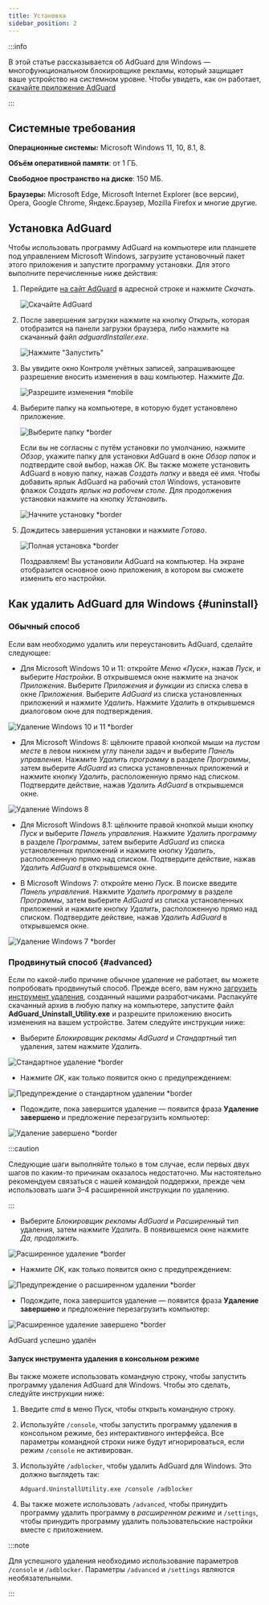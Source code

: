 ```yaml
---
title: Установка
sidebar_position: 2
---
```


:::info

В этой статье рассказывается об AdGuard для Windows — многофункциональном блокировщике рекламы, который защищает ваше устройство на системном уровне. Чтобы увидеть, как он работает, [скачайте приложение AdGuard](https://agrd.io/download-kb-adblock)

:::

## Системные требования

**Операционные системы:** Microsoft Windows 11, 10, 8.1, 8.

**Объём оперативной памяти**: от 1 ГБ.

**Свободное пространство на диске**: 150 МБ.

**Браузеры:** Microsoft Edge, Microsoft Internet Explorer (все версии), Opera, Google Chrome, Яндекс.Браузер, Mozilla Firefox и многие другие.

## Установка AdGuard

Чтобы использовать программу AdGuard на компьютере или планшете под управлением Microsoft Windows, загрузите установочный пакет этого приложения и запустите программу установки. Для этого выполните перечисленные ниже действия:

1. Перейдите [ на сайт AdGuard](http://adguard.com) в адресной строке и нажмите *Скачать*.

   ![Скачайте AdGuard](https://cdn.adtidy.org/content/kb/ad_blocker/windows/installation/download-from-website.png)

2. После завершения загрузки нажмите на кнопку *Открыть*, которая отобразится на панели загрузки браузера, либо нажмите на скачанный файл *adguardInstaller.exe*.

   ![Нажмите "Запустить"](https://cdn.adtidy.org/content/kb/ad_blocker/windows/installation/click-download.png)

3. Вы увидите окно Контроля учётных записей, запрашивающее разрешение вносить изменения в ваш компьютер. Нажмите *Да*.

   ![Разрешите изменения *mobile](https://cdn.adtidy.org/content/kb/ad_blocker/windows/installation/allow-changes.png)

4. Выберите папку на компьютере, в которую будет установлено приложение.

   ![Выберите папку *border](https://cdn.adtidy.org/content/kb/ad_blocker/windows/installation/install-wizard.png)

   Если вы не согласны с путём установки по умолчанию, нажмите *Обзор*, укажите папку для установки AdGuard в окне *Обзор папок* и подтвердите свой выбор, нажав *ОК*. Вы также можете установить AdGuard в новую папку, нажав *Создать папку* и введя её имя. Чтобы добавить ярлык AdGuard на рабочий стол Windows, установите флажок *Создать ярлык на рабочем столе*. Для продолжения установки нажмите на кнопку *Установить*.

   ![Начните установку *border](https://cdn.adtidy.org/content/kb/ad_blocker/windows/installation/start-install.png)

5. Дождитесь завершения установки и нажмите *Готово*.

   ![Полная установка *border](https://cdn.adtidy.org/content/kb/ad_blocker/windows/installation/finish-install.png)

   Поздравляем! Вы установили AdGuard на компьютер. На экране отобразится основное окно приложения, в котором вы сможете изменить его настройки.

## Как удалить AdGuard для Windows {#uninstall}

### Обычный способ

Если вам необходимо удалить или переустановить AdGuard, сделайте следующее:

- Для Microsoft Windows 10 и 11: откройте *Меню «Пуск»*, нажав *Пуск*, и выберите *Настройки*. В открывшемся окне нажмите на значок *Приложения*. Выберите *Приложения и функции* из списка слева в окне *Приложения*. Выберите *AdGuard* из списка установленных приложений и нажмите *Удалить*. Нажмите *Удалить* в открывшемся диалоговом окне для подтверждения.

![Удаление Windows 10 и 11 *border](https://cdn.adtidy.org/content/kb/ad_blocker/windows/installation/win10-uninstall.png)

- Для Microsoft Windows 8: щёлкните правой кнопкой мыши на *пустом месте* в левом нижнем углу панели задач и выберите *Панель управления*. Нажмите *Удалить программу* в разделе *Программы*, затем выберите *AdGuard* из списка установленных приложений и нажмите кнопку *Удалить*, расположенную прямо над списком. Подтвердите действие, нажав *Удалить AdGuard* в открывшемся окне.

![Удаление Windows 8](https://cdn.adtidy.org/content/kb/ad_blocker/windows/installation/win8-uninstall.png)

- Для Microsoft Windows 8.1: щёлкните правой кнопкой мыши кнопку *Пуск* и выберите *Панель управления*. Нажмите *Удалить программу* в разделе *Программы*, затем выберите *AdGuard* из списка установленных приложений и нажмите кнопку *Удалить*, расположенную прямо над списком. Подтвердите действие, нажав *Удалить AdGuard* в открывшемся окне.

- В Microsoft Windows 7: откройте меню *Пуск*. В поиске введите *Панель управления*. Нажмите *Удалить программу* в разделе *Программы*, затем выберите *AdGuard* из списка установленных приложений и нажмите кнопку *Удалить*, расположенную прямо над списком. Подтвердите действие, нажав *Удалить AdGuard* в открывшемся окне.

![Удаление Windows 7 *border](https://cdn.adtidy.org/content/kb/ad_blocker/windows/installation/win7-uninstall.png)

### Продвинутый способ {#advanced}

Если по какой-либо причине обычное удаление не работает, вы можете попробовать продвинутый способ. Прежде всего, вам нужно [загрузить инструмент удаления](https://cdn.adtidy.org/distr/windows/Uninstall_Utility.zip), созданный нашими разработчиками. Распакуйте скачанный архив в любую папку на компьютере, запустите файл **AdGuard_Uninstall_Utility.exe** и разрешите приложению вносить изменения на вашем устройстве. Затем следуйте инструкции ниже:

- Выберите *Блокировщик рекламы AdGuard* и *Стандартный* тип удаления, затем нажмите *Удалить*.

![Стандартное удаление *border](https://cdn.adtidy.org/content/kb/ad_blocker/windows/installation/ab_standard.jpg)

- Нажмите *OK*, как только появится окно с предупреждением:

![Предупреждение о стандартном удалении *border](https://cdn.adtidy.org/content/kb/ad_blocker/windows/installation/ab_extended_warning.jpg)

- Подождите, пока завершится удаление — появится фраза **Удаление завершено** и предложение перезагрузить компьютер:

![Удаление завершено *border](https://cdn.adtidy.org/content/kb/ad_blocker/windows/installation/ab_standard_complete.jpg)

:::caution

Следующие шаги выполняйте только в том случае, если первых двух шагов по каким-то причинам оказалось недостаточно. Мы настоятельно рекомендуем связаться с нашей командой поддержки, прежде чем использовать шаги 3–4 расширенной инструкции по удалению.

:::

- Выберите *Блокировщик рекламы AdGuard* и *Расширенный* тип удаления, затем нажмите *Удалить*. В появившемся окне нажмите *Да, продолжить*.

![Расширенное удаление *border](https://cdn.adtidy.org/content/kb/ad_blocker/windows/installation/ab_extended.jpg)

- Нажмите *OK*, как только появится окно с предупреждением:

![Предупреждение о расширенном удалении *border](https://cdn.adtidy.org/content/kb/ad_blocker/windows/installation/ab_extended_warning.jpg)

- Подождите, пока завершится удаление — появится фраза **Удаление завершено** и предложение перезагрузить компьютер:

![Расширенное удаление завершено *border](https://cdn.adtidy.org/content/kb/ad_blocker/windows/installation/ab_extended_complete.jpg)

AdGuard успешно удалён

#### Запуск инструмента удаления в консольном режиме

Вы также можете использовать командную строку, чтобы запустить программу удаления AdGuard для Windows. Чтобы это сделать, следуйте инструкции ниже:

1. Введите *cmd* в меню Пуск, чтобы открыть командную строку.
2. Используйте `/console`, чтобы запустить программу удаления в консольном режиме, без интерактивного интерфейса. Все параметры командной строки ниже будут игнорироваться, если режим `/console` не активирован.
3. Используйте `/adblocker`, чтобы удалить AdGuard для Windows. Это должно выглядеть так:

   `Adguard.UninstallUtility.exe /console /adblocker`

4. Вы также можете использовать `/advanced`, чтобы принудить программу удалить программу в *расширенном режиме* и `/settings`, чтобы принудить программу удалить пользовательские настройки вместе с приложением.

:::note

Для успешного удаления необходимо использование параметров `/console` и `/adblocker`. Параметры `/advanced` и `/settings` являются необязательными.

:::
